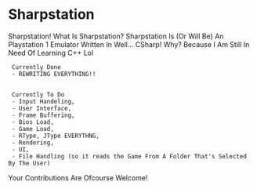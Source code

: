 # Sharpstation
Sharpstation! What Is Sharpstation? Sharpstation Is (Or Will Be) An Playstation 1 Emulator Written In Well... CSharp! Why? Because I Am Still In Need Of Learning C++ Lol


     Currently Done
     - REWRITING EVERYTHING!!


     Currently To Do
     - Input Handeling,
     - User Interface,
     - Frame Buffering,
     - Bios Load,
     - Game Load,
     - RType, JType EVERYTHNG,
     - Rendering,
     - UI,
     - File Handling (so it reads the Game From A Folder That's Selected By The User)



Your Contributions Are Ofcourse Welcome!

